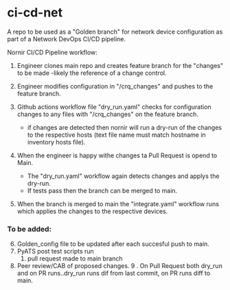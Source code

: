 # ci-cd-net

A repo to be used as a "Golden branch" for network device configuration as part of
a Network DevOps CI/CD pipeline.

Nornir CI/CD Pipeline workflow:

1. Engineer clones main repo and creates feature branch for the "changes" to be made -likely the reference of a change control.

2. Engineer modifies configuration in "/crq_changes" and pushes to the feature branch.

3. Github actions workflow file "dry_run.yaml" checks for configuration changes to any files with "/crq_changes" on the feature branch.
   - if changes are detected then nornir will run a dry-run of the changes to the respective hosts (text file name must match hostname in inventory hosts file).
4. When the engineer is happy withe changes ta Pull Request is opend to Main.
   - The "dry_run.yaml" workflow again detects changes and applys the dry-run.
   - If tests pass then the branch can be merged to main.
5. When the branch is merged to main the "integrate.yaml" workflow runs which applies the changes to the respective devices.

### To be added:
6. Golden_config file to be updated after each succesful push to main.
7. PyATS post test scripts run 
   1. pull request made to main branch
8. Peer review/CAB of proposed changes.
9 . On Pull Request both dry_run and on PR runs..dry_run runs dif from last commit, on PR runs diff to main.
